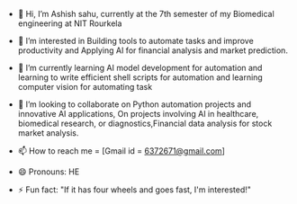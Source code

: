 - 👋 Hi, I’m Ashish sahu, currently at the 7th semester of my Biomedical engineering at NIT Rourkela
- 👀 I’m interested in Building tools to automate tasks and improve productivity and Applying AI for financial analysis and market prediction.
- 🌱 I’m currently learning AI model development for automation and learning to write efficient shell scripts for automation and learning computer vision for automating task

- 💞️ I’m looking to collaborate on Python automation projects and innovative AI applications, On projects involving AI in healthcare, biomedical research, or diagnostics,Financial data analysis for stock  market analysis.


- 📫 How to reach me = [Gmail id = 6372671@gmail.com] 
- 😄 Pronouns: HE
- ⚡ Fun fact: "If it has four wheels and goes fast, I'm interested!" 

<!---
Ashish-s2/Ashish-s2 is a ✨ special  repository  because its`README.md` (this file) appears on your GitHub profile.
You can click the Preview link to take a look at your changes.
--->
